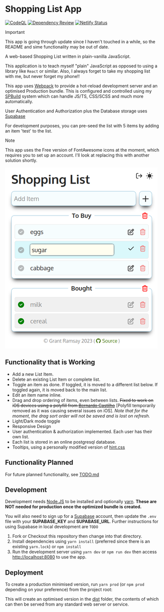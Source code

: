 # Shopping List App

[![CodeQL](https://github.com/seapagan/shopping-list/actions/workflows/codeql.yml/badge.svg)](https://github.com/seapagan/shopping-list/actions/workflows/codeql.yml) [![Dependency
Review](https://github.com/seapagan/shopping-list/actions/workflows/dependency-review.yml/badge.svg)](https://github.com/seapagan/shopping-list/actions/workflows/dependency-review.yml) [![Netlify Status](https://api.netlify.com/api/v1/badges/626644b9-1b8d-4936-821d-b02784fd765e/deploy-status)](https://app.netlify.com/sites/sp-shopping/deploys)

> [!IMPORTANT]
>
> This app is going through update since I haven't touched in a while, so the
> README and sime functionality may be out of date.

A web-based Shopping List written in plain-vanilla JavaScript.

This application is to teach myself "plain" JavaScript as opposed to using a
library like `React` or similar. Also, I always forget to take my shopping list
with me, but never forget my phone!!

This app uses [Webpack](https://webpack.js.org/) to provide a hot-reload
development server and an optimised Production bundle. This is configured and
controlled using my [SPBuild](https://github.com/seapagan/sp-build) system which
can handle JS/TS, CSS/SCSS and much more automatically.

User Authentication and Authorization plus the Database storage uses
[Supabase](https://supabase.com)

For development purposes, you can pre-seed the list with 5 items by adding an
item 'test' to the list.

> [!NOTE]
>
> This app uses the Free version of FontAwesome icons at the moment,
> which requires you to set up an account. I'll look at replacing this with
> another solution shortly.

![screenshot](images/screenshot.png)

## Functionality that is Working

- Add a new List Item.
- Delete an existing List Item or complete list.
- Toggle an item as done. If toggled, it is moved to a different list below. If
  toggled again, it is moved back to the main list.
- Edit an item name inline.
- Drag and drop ordering of items, even between lists. ~~Fixed to work on iOS
  devices using a polyfill from [Bernardo
  Castilho](https://github.com/Bernardo-Castilho/dragdroptouch)~~ [Polyfill
  temporarily removed as it was causing several issues on iOS]. _Note that for
  the moment, the drag sort order will not be saved and is lost on refresh._
- Light/Dark mode toggle
- Responsive Design
- User authentication & authorization implemented. Each user has their own list.
- Each list is stored in an online postgresql database.
- Tooltips, using a personally modified version of
  [hint.css](https://github.com/chinchang/hint.css)

## Functionality Planned

For future planned functionality, see [TODO.md](TODO.md)

## Development

Development needs [Node.JS](https://nodejs.org/) to be installed and optionally
[yarn](https://yarnpkg.com/). **These are NOT needed for production once the
optimized bundle is created.**

You will also need to sign up for a [Supabase](https://supabase.com) account,
then update the `.env` file with your **SUPABASE_KEY** and **SUPABASE_URL**.
Further instructions for using Supabase in local development are `TODO`

1) Fork or Checkout this repository then change into that directory.
2) Install dependencies using `yarn install` (preferred since there is an
   existing `yarn.lock`) or `npm install`
3) Run the development server using `yarn dev` or `npm run dev` then access
   <http://localhost:8080> to use the app.

## Deployment

To create a production minimised version, run `yarn prod` (or `npm prod`
depending on your preference) from the project root:

This will create an optimised version in the [dist](dist) folder, the contents
of which can then be served from any standard web server or service.
